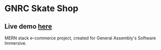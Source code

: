 # GNRC Skate Shop

## Live demo [here](https://gnrc-skates.herokuapp.com/)

MERN stack e-commerce project, created for General Assembly's Software Immersive.

